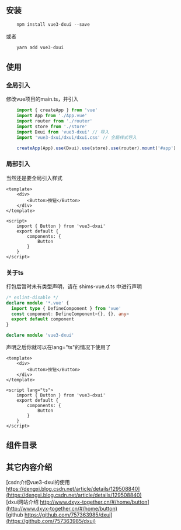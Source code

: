 ## 安装

```javascript
    npm install vue3-dxui --save
```
或者
```javascript
    yarn add vue3-dxui
```

## 使用
### 全局引入

修改vue项目的main.ts，并引入
```ts
    import { createApp } from 'vue'
    import App from './App.vue'
    import router from './router'
    import store from './store'
    import Dxui from 'vue3-dxui' // 导入
    import 'vue3-dxui/dxui/dxui.css' // 全局样式导入

    createApp(App).use(Dxui).use(store).use(router).mount('#app')
```

### 局部引入
当然还是要全局引入样式
```vue
<template>
    <div>
        <Button>按钮</Button>
    </div>
</template>

<script>
    import { Button } from 'vue3-dxui'
    export default {
        components: {
            Button
        }
    }
</script>
```

### 关于ts
打包后暂时未有类型声明，请在 shims-vue.d.ts 中进行声明

```ts
/* eslint-disable */
declare module '*.vue' {
  import type { DefineComponent } from 'vue'
  const component: DefineComponent<{}, {}, any>
  export default component
}

declare module 'vue3-dxui'

```
声明之后你就可以在lang="ts"的情况下使用了
```vue
<template>
    <div>
        <Button>按钮</Button>
    </div>
</template>

<script lang="ts">
    import { Button } from 'vue3-dxui'
    export default {
        components: {
            Button
        }
    }
</script>
```

## 组件目录


## 其它内容介绍
[csdn介绍vue3-dxui的使用 https://dengxi.blog.csdn.net/article/details/129508840](https://dengxi.blog.csdn.net/article/details/129508840)
\
[dxui网站介绍 http://www.dxyx-together.cn/#/home/button](http://www.dxyx-together.cn/#/home/button)
\
[github https://github.com/757363985/dxui](https://github.com/757363985/dxui)